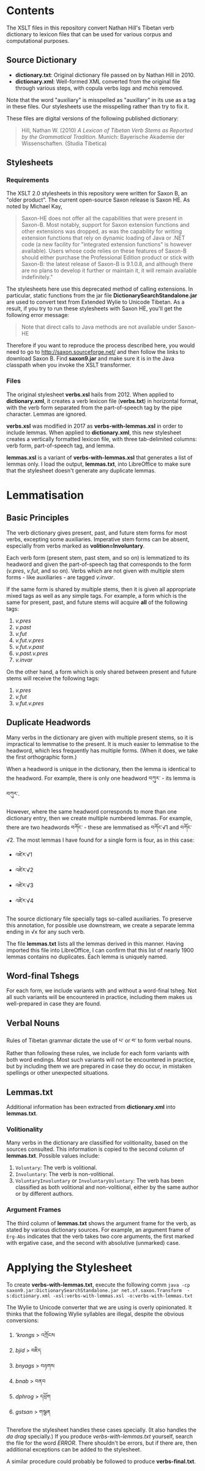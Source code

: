 # Contents

The XSLT files in this repository convert Nathan Hill's Tibetan verb dictionary
to lexicon files that can be used for various corpus and computational purposes.

## Source Dictionary

- **dictionary.txt**: Original dictionary file passed on by Nathan Hill in 2010.
- **dictionary.xml**: Well-formed XML converted from the original file through
various steps, with copula verbs _lags_ and _mchis_ removed.

Note that the word "auxiliary" is misspelled as "auxillary" in its use as a tag
in these files. Our stylesheets use the misspelling rather than try to fix it.

These files are digital versions of the following published dictionary:

> Hill, Nathan W. (2010) _A Lexicon of Tibetan Verb Stems as Reported by the
> Grammatical Tradition._ Munich: Bayerische Akademie der Wissenschaften.
> (Studia Tibetica)

## Stylesheets

### Requirements

The XSLT 2.0 stylesheets in this repository were written for Saxon B, an
"older product". The current open-source Saxon release is Saxon HE. As noted
by Michael Kay,

> Saxon-HE does not offer all the capabilities that were present in Saxon-B.
> Most notably, support for Saxon extension functions and other extensions was dropped,
> as was the capability for writing extension functions that rely on dynamic loading of
> Java or .NET code (a new facility for "integrated extension functions" is however available).
> Users whose code relies on these features of Saxon-B should either purchase the Professional
> Edition product or stick with Saxon-B: the latest release of Saxon-B is 9.1.0.8, and although
> there are no plans to develop it further or maintain it, it will remain available indefinitely."

The stylesheets here use this deprecated method of calling extensions. In particular,
static functions from the jar file **DictionarySearchStandalone.jar** are used to convert text
from Extended Wylie to Unicode Tibetan. As a result, if you try to run these stylesheets
with Saxon HE, you'll get the following error message:

> Note that direct calls to Java methods are not available under Saxon-HE

Therefore if you want to reproduce the process described here, you would need to go to
http://saxon.sourceforge.net/ and then follow the links to download Saxon B. Find **saxon9.jar**
and make sure it is in the Java classpath when you invoke the XSLT transformer.

### Files

The original stylesheet **verbs.xsl** hails from 2012. When applied to **dictionary.xml**,
it creates a verb lexicon file (**verbs.txt**) in horizontal format, with the verb form
separated from the part-of-speech tag by the pipe character. Lemmas are ignored.

**verbs.xsl** was modified in 2017 as **verbs-with-lemmas.xsl** in order to include
lemmas. When applied to **dictionary.xml**, this new stylesheet creates a vertically formatted
lexicon file, with three tab-delimited columns: verb form, part-of-speech tag, and lemma.

**lemmas.xsl** is a variant of **verbs-with-lemmas.xsl** that generates a list of
lemmas only. I load the output, **lemmas.txt**, into LibreOffice to make sure that the
stylesheet doesn't generate any duplicate lemmas.

# Lemmatisation

## Basic Principles

The verb dictionary gives present, past, and future stem forms for most verbs,
excepting some auxiliaries. Imperative stem forms can be absent, especially from
verbs marked as **volition=Involuntary**.

Each verb form (present stem, past stem, and so on) is lemmatized to its headword
and given the part-of-speech tag that corresponds to the form (*v.pres*, *v.fut*, 
and so on). Verbs which are not given with multiple stem forms - like auxiliaries -
are tagged *v.invar*.

If the same form is shared by multiple stems, then it is given all appropriate
mixed tags as well as any simple tags. For example, a form which is the same for
present, past, and future stems will acquire **all** of the following tags:

1. *v.pres*
2. *v.past*
3. *v.fut*
4. *v.fut.v.pres*
5. *v.fut.v.past*
6. *v.past.v.pres*
7. *v.invar*

On the other hand, a form which is only shared between present and future stems
will receive the following tags:

1. *v.pres*
2. *v.fut*
3. *v.fut.v.pres*

## Duplicate Headwords

Many verbs in the dictionary are given with multiple present stems, so it is
impractical to lemmatise to the present. It is much easier to lemmatise to the
headword, which less frequently has multiple forms. (When it does, we take the first
orthographic form.)

When a headword is unique in the dictionary, then the lemma is identical to the headword.
For example, there is only one headword བཀུར་ - its lemma is བཀུར་.

However, where the same headword corresponds to more than one dictionary entry, then we
create multiple numbered lemmas. For example, there are two headwords བཀོང་ - these are
lemmatised as བཀོང་√1 and བཀོང་√2. The most lemmas I have found for a single form is four,
as in this case:

- འཛེར་√1
- འཛེར་√2
- འཛེར་√3
- འཛེར་√4

The source dictionary file specially tags so-called auxiliaries. To preserve this
annotation, for possible use downstream, we create a separate lemma ending in √x for
any such verb.

The file **lemmas.txt** lists all the lemmas derived in this manner. Having imported this
file into LibreOffice, I can confirm that this list of nearly 1900 lemmas contains no
duplicates. Each lemma is uniquely named.

## Word-final Tshegs

For each form, we include variants with and without a word-final tsheg. Not all such
variants will be encountered in practice, including them makes us well-prepared in case
they are found.

## Verbal Nouns

Rules of Tibetan grammar dictate the use of པ་ or བ་ to form verbal nouns. Rather than
following these rules, we include for each form variants with both word endings. Most
such variants will not be encountered in practice, but by including them we are prepared
in case they do occur, in mistaken spellings or other unexpected situations.

## Lemmas.txt

Additional information has been extracted from **dictionary.xml** into **lemmas.txt**.

### Volitionality

Many verbs in the dictionary are classified for volitionality, based on the sources
consulted. This information is copied to the second column of **lemmas.txt**. Possible
values include:

1. `Voluntary`: The verb is volitional.
2. `Involuntary`: The verb is non-volitional.
3. `VoluntaryInvoluntary` or `InvoluntaryVoluntary`: The verb has been classified
as both volitional and non-volitional, either by the same author or by different
authors.

### Argument Frames 

The third column of **lemmas.txt** shows the argument frame for the verb, as stated
by various dictionary sources. For example, an argument frame of `Erg-Abs` indicates
that the verb takes two core arguments, the first marked with ergative case, 
and the second with absolutive (unmarked) case.

# Applying the Stylesheet

To create **verbs-with-lemmas.txt**, execute the following comm
`java -cp saxon9.jar:DictionarySearchStandalone.jar net.sf.saxon.Transform 
-s:dictionary.xml -xsl:verbs-with-lemmas.xsl -o:verbs-with-lemmas.txt`

The Wylie to Unicode converter that we are using is overly opinionated.
It thinks that the following Wylie syllables are illegal, despite the
obvious conversions:

1. *'krongs* > འཀྲོངས
2. *bjid* > བཇིད
3. *bnyags* > བཉགས
4. *bnab* > བནབ
5. *dphrog* > དཕྲོག
6. *gstsan* > གསྩན

Therefore the stylesheet handles these cases specially. (It also handles
the *da drag* specially.) If you produce *verbs-with-lemmas.txt* yourself,
search the file for the word *ERROR*. There shouldn't be errors, but if 
there are, then additional exceptions can be added to the stylesheet.

A similar procedure could probably be followed to produce **verbs-final.txt**.